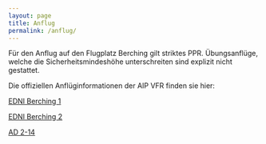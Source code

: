 ```yaml
---
layout: page
title: Anflug
permalink: /anflug/
---
```


Für den Anflug auf den Flugplatz Berching gilt striktes PPR. Übungsanflüge, welche die Sicherheitsmindeshöhe unterschreiten sind explizit nicht gestattet.

Die offiziellen Anflüginformationen der AIP VFR finden sie hier:

<a href="https://aip.dfs.de/BasicVFR/pages/P001AF.html" target="_blank">EDNI Berching 1</a>

<a href="https://aip.dfs.de/BasicVFR/pages/P001B0.html" target="_blank">EDNI Berching 2</a>

<a href="https://aip.dfs.de/BasicVFR/pages/P000E9.html" target="_blank">AD 2-14</a>
